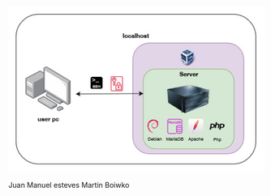 ![Diagrama de topología](https://github.com/w4sp17/ComputacionAplicada24/blob/main/topologico.jpeg?raw=true)

Juan Manuel esteves
Martin Boiwko


